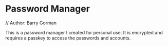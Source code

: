 # Password Manager
// Author: Barry Gorman

This is a password manager I created for personal use. It is encrypted and requires a passkey to access the passwords and accounts.
